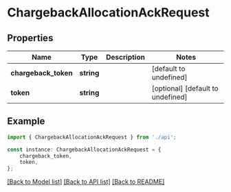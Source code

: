 # ChargebackAllocationAckRequest


## Properties

Name | Type | Description | Notes
------------ | ------------- | ------------- | -------------
**chargeback_token** | **string** |  | [default to undefined]
**token** | **string** |  | [optional] [default to undefined]

## Example

```typescript
import { ChargebackAllocationAckRequest } from './api';

const instance: ChargebackAllocationAckRequest = {
    chargeback_token,
    token,
};
```

[[Back to Model list]](../README.md#documentation-for-models) [[Back to API list]](../README.md#documentation-for-api-endpoints) [[Back to README]](../README.md)
